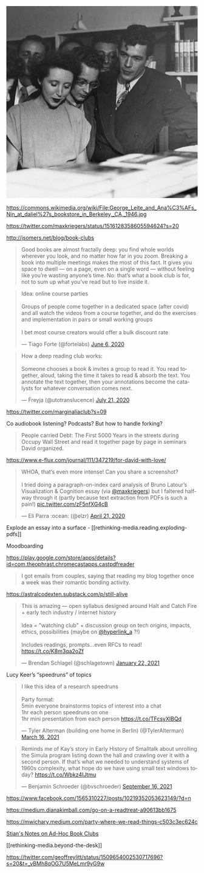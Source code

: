 
![](/assets/images/2021-05-06-23-18-52.png)

https://commons.wikimedia.org/wiki/File:George_Leite_and_Ana%C3%AFs_Nin_at_daliel%27s_bookstore_in_Berkeley,_CA,_1946.jpg

https://twitter.com/maxkriegers/status/1516128358605594624?s=20

<http://jsomers.net/blog/book-clubs>

> Good books are almost fractally deep: you find whole worlds wherever you look, and no matter how far in you zoom. Breaking a book into multiple meetings makes the most of this fact. It gives you space to dwell — on a page, even on a single word — without feeling like you’re wasting anyone’s time. No: that’s what a book club is for, not to sum up what you’ve read but to live inside it.

<blockquote class="twitter-tweet"><p lang="en" dir="ltr">Idea: online course parties<br><br>Groups of people come together in a dedicated space (after covid) and all watch the videos from a course together, and do the exercises and implementation in pairs or small working groups<br><br>I bet most course creators would offer a bulk discount rate</p>&mdash; Tiago Forte (@fortelabs) <a href="https://twitter.com/fortelabs/status/1269360802458263553?ref_src=twsrc%5Etfw">June 6, 2020</a></blockquote> <script async src="https://platform.twitter.com/widgets.js" charset="utf-8"></script>

<blockquote class="twitter-tweet"><p lang="en" dir="ltr">How a deep reading club works:<br><br>Someone chooses a book &amp; invites a group to read it. You read together, aloud, taking the time it takes to read &amp; absorb the text. You annotate the text together, then your annotations become the catalysts for whatever conversation comes next.</p>&mdash; Ḟreyjạ (@utotranslucence) <a href="https://twitter.com/utotranslucence/status/1285415898707226624?ref_src=twsrc%5Etfw">July 21, 2020</a></blockquote> <script async src="https://platform.twitter.com/widgets.js" charset="utf-8"></script>

https://twitter.com/marginaliaclub?s=09

Co audiobook listening? Podcasts? But how to handle forking?

> People carried Debt: The First 5000 Years in the streets during Occupy Wall Street and read it together page by page in seminars David organized.

https://www.e-flux.com/journal/111/347219/for-david-with-love/

<blockquote class="twitter-tweet"><p lang="en" dir="ltr">WHOA, that‘s even more intense! Can you share a screenshot?<br><br>I tried doing a paragraph-on-index card analysis of Bruno Latour’s Visualization &amp; Cognition essay (via <a href="https://twitter.com/maxkriegers?ref_src=twsrc%5Etfw">@maxkriegers</a>) but I faltered halfway through it (partly because text extraction from PDFs is such a pain!) <a href="https://t.co/zF5nfXG4cB">pic.twitter.com/zF5nfXG4cB</a></p>&mdash; Eli Parra :ocean: (@elzr) <a href="https://twitter.com/elzr/status/1252694790065487872?ref_src=twsrc%5Etfw">April 21, 2020</a></blockquote> <script async src="https://platform.twitter.com/widgets.js" charset="utf-8"></script>

Explode an essay into a surface - [[rethinking-media.reading.exploding-pdfs]]

Moodboarding

https://play.google.com/store/apps/details?id=com.theophrast.chromecastapps.castpdfreader

> I got emails from couples, saying that reading my blog together once a week was their romantic bonding activity.

https://astralcodexten.substack.com/p/still-alive

<blockquote class="twitter-tweet"><p lang="en" dir="ltr">This is amazing — open syllabus designed around Halt and Catch Fire + early tech industry / internet history<br><br>Idea = &quot;watching club&quot; + discussion group on tech origins, impacts, ethics, possibilities (maybe on <a href="https://twitter.com/hyperlink_a?ref_src=twsrc%5Etfw">@hyperlink_a</a> ?!)<br><br>Includes readings, prompts…even RFCs to read! <a href="https://t.co/K8m3qa2oZf">https://t.co/K8m3qa2oZf</a></p>&mdash; Brendan Schlagel (@schlagetown) <a href="https://twitter.com/schlagetown/status/1352707289036304387?ref_src=twsrc%5Etfw">January 22, 2021</a></blockquote> <script async src="https://platform.twitter.com/widgets.js" charset="utf-8"></script>

Lucy Keer’s “speedruns” of topics

<blockquote class="twitter-tweet"><p lang="en" dir="ltr">I like this idea of a research speedruns<br><br>Party format:<br>5min everyone brainstorms topics of interest into a chat<br>1hr each person speedruns on one<br>1hr mini presentation from each person <a href="https://t.co/TFcsyXIBQd">https://t.co/TFcsyXIBQd</a></p>&mdash; Tyler Alterman (building one home in Berlin) (@TylerAlterman) <a href="https://twitter.com/TylerAlterman/status/1371865376863223813?ref_src=twsrc%5Etfw">March 16, 2021</a></blockquote> <script async src="https://platform.twitter.com/widgets.js" charset="utf-8"></script>

<blockquote class="twitter-tweet"><p lang="en" dir="ltr">Reminds me of Kay’s story in Early History of Smalltalk about unrolling the Simula program listing down the hall and crawling over it with a second person. If that’s what we needed to understand systems of 1960s complexity, what hope do we have using small text windows today? <a href="https://t.co/Wbkz4IJtmu">https://t.co/Wbkz4IJtmu</a></p>&mdash; Benjamin Schroeder (@bvschroeder) <a href="https://twitter.com/bvschroeder/status/1438401844976525312?ref_src=twsrc%5Etfw">September 16, 2021</a></blockquote> <script async src="https://platform.twitter.com/widgets.js" charset="utf-8"></script>

https://www.facebook.com/1565310227/posts/10219352053623149/?d=n

https://medium.dianakimball.com/go-on-a-readtreat-a90613bb1675

https://mwichary.medium.com/party-where-we-read-things-c503c3ec624c

[Stian's Notes on Ad-Hoc Book Clubs](https://notes.reganmian.net/e--ad-hoc-book-clubs)

[[rethinking-media.beyond-the-desk]]

https://twitter.com/geoffreylitt/status/1509654002530717696?s=20&t=_vBMh8qOG7U5MeLmr9yG9w
